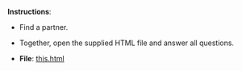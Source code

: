 **Instructions**:
  * Find a partner.
  * Together, open the supplied HTML file and answer all questions.

* **File**: [this.html](Activities/2-This/this.html)


